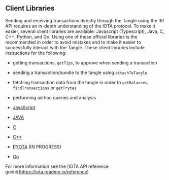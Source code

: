 ## Client Libraries

Sending and receiving transactions directly through the Tangle using the IRI API requires an in-depth understanding of the IOTA protocol.  To make it easier, several client libraries are available:  Javascript (Typescript), Java, C, C++, Python, and Go.  Using one of these official libraries is the recommended in order to avoid mistakes and to make it easier to successfully interact with the Tangle.
These client libraries include instructions for the following:

-  getting transactions, ```getTips```, to approve when sending a transaction
-  sending a transaction/bundle to the tangle using ```attachToTangle```
-  fetching transaction data from the tangle in order to ```getBalances```, ```findTransactions``` or ```getTrytes```
-  performing ad hoc queries and analysis

- [JavaScript](https://github.com/iotaledger/iota.lib.js)
- [JAVA](https://github.com/iotaledger/iota.lib.java)
- [C](https://github.com/iotaledger/entangled)
- [C++](https://github.com/thibault-martinez/iota.lib.cpp)
- [PYOTA](pyota/README.md) (IN PROGRESS)
- [Go](https://github.com/iotaledger/giota)

For more information see the [IOTA API reference guide[(https://iota.readme.io/reference)
